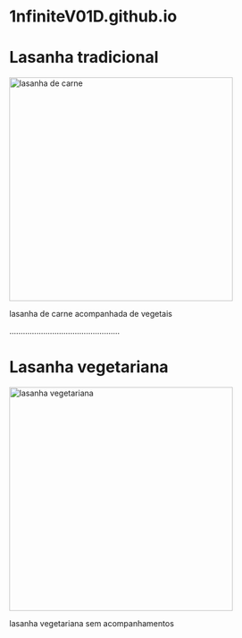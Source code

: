 # 1nfiniteV01D.github.io
<html>
    <head>
        <title>DTN</title>
        <meta charset="utf-8">
        <link rel="stylesheet" href="style.css">
    </head>
    <body>
        <h1>Lasanha tradicional</h1>
        <img src="c:\Users\arthu\Lasanha_tradicional.jpg" alt="lasanha de carne" width="400px">
        <p>lasanha de carne acompanhada de vegetais</p>
        <p>.................................................</p>
        <h1>Lasanha vegetariana</h1>
        <img src="c:\Users\arthu\da4b81a06bedb197c85c8a64b1c1008d.jpg" alt="lasanha vegetariana" width="400px">
        <p>lasanha vegetariana sem acompanhamentos</p>
    </body>
</html>
